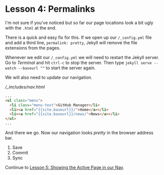 # Lesson 4: Permalinks

I'm not sure if you've noticed but so far our page locations look a bit ugly with the `.html` at the end.

There is a quick and easy fix for this. If we open up our `/_config.yml` file and add a third line, `permalink: pretty`, Jekyll will remove the file extensions from the pages.

Whenever we edit our `/_config.yml` we will need to restart the Jekyll server. Go to *Terminal* and hit `ctrl-c` to stop the server. Then type `jekyll serve --watch --baseurl ""` to start the server again.

We will also need to update our navigation.

*/_includes/nav.html*
```html
...
<ul class="menu">
  <li class="menu-text">GitHub Manager</li>
  <li><a href="{{site.baseurl}}/">Home</a></li>
  <li><a href="{{site.baseurl}}/news/">News</a></li>
</ul>
...
```

And there we go. Now our navigation looks *pretty* in the browser address bar.

1. Save
2. Commit
3. Sync

Continue to [Lesson 5: Showing the Active Page in our Nav](05-showing-active-page-in-nav.md).

